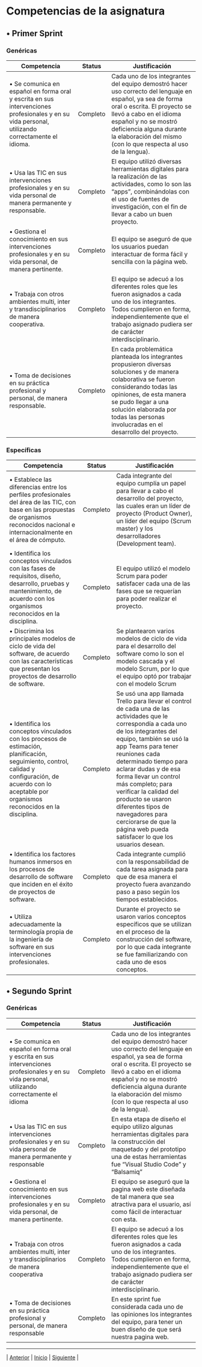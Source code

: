 # Competencias de la asignatura

## • Primer Sprint

### Genéricas 

|Competencia |	Status |	Justificación |
|------------|---------|----------------|
|•	Se comunica en español en forma oral y escrita en sus intervenciones profesionales y en su vida personal, utilizando correctamente el idioma. |	Completo | 	Cada uno de los integrantes del equipo demostró hacer uso correcto del lenguaje en español, ya sea de forma oral o escrita. El proyecto se llevó a cabo en el idioma español y no se mostró deficiencia alguna durante la elaboración del mismo (con lo que respecta al uso de la lengua).|
|•	Usa las TIC en sus intervenciones profesionales y en su vida personal de manera permanente y responsable. |	Completo |	El equipo utilizó diversas herramientas digitales para la realización de las actividades, como lo son las “apps”, combinándolas con el uso de fuentes de investigación, con el fin de llevar a cabo un buen proyecto. |
|•	Gestiona el conocimiento en sus intervenciones profesionales y en su vida personal, de manera pertinente.	| Completo |	El equipo se aseguró de que los usuarios puedan interactuar de forma fácil y sencilla con la página web.|
|•	Trabaja con otros ambientes multi, inter y transdisciplinarios de manera cooperativa. |	Completo	| El equipo se adecuó a los diferentes roles que les fueron asignados a cada uno de los integrantes. Todos cumplieron en forma, independientemente que el trabajo asignado pudiera ser de carácter interdisciplinario. | 
|•	Toma de decisiones en su práctica profesional y personal, de manera responsable. |	Completo	| En cada problemática planteada los integrantes propusieron diversas soluciones y de manera colaborativa se fueron considerando todas las opiniones, de esta manera se pudo llegar a una solución elaborada por todas las personas involucradas en el desarrollo del proyecto. |

### Específicas 

|Competencia |	Status |	Justificación |
|------------|---------|----------------|
|•	Establece las diferencias entre los perfiles profesionales del área de las TIC, con base en las propuestas de organismos reconocidos nacional e internacionalmente en el área de cómputo.	| Completo |	Cada integrante del equipo cumplía un papel para llevar a cabo el desarrollo del proyecto, las cuales eran un líder de proyecto (Product Owner), un líder del equipo (Scrum master) y los desarrolladores (Development team). |
|•	Identifica los conceptos vinculados con las fases de requisitos, diseño, desarrollo, pruebas y mantenimiento, de acuerdo con los organismos reconocidos en la disciplina.	| Completo |	El equipo utilizó el modelo Scrum para poder satisfacer cada una de las fases que se requerían para poder realizar el proyecto.|
|•	Discrimina los principales modelos de ciclo de vida del software, de acuerdo con las características que presentan los proyectos de desarrollo de software. |	Completo	| Se plantearon varios modelos de ciclo de vida para el desarrollo del software como lo son el modelo cascada y el modelo Scrum, por lo que el equipo optó por trabajar con el modelo Scrum |
|•	Identifica los conceptos vinculados con los procesos de estimación, planificación, seguimiento, control, calidad y configuración, de acuerdo con lo aceptable por organismos reconocidos en la disciplina. |	Completo	| Se usó una app llamada Trello para llevar el control de cada una de las actividades que le correspondía a cada uno de los integrantes del equipo, también se usó la app Teams para tener reuniones cada determinado tiempo para aclarar dudas y de esa forma llevar un control más completo; para verificar la calidad del producto se usaron diferentes tipos de navegadores para cerciorarse de que la página web pueda satisfacer lo que los usuarios desean. 
|•	Identifica los factores humanos inmersos en los procesos de desarrollo de software que inciden en el éxito de proyectos de software.	| Completo	| Cada integrante cumplió con la responsabilidad de cada tarea asignada para que de esa manera el proyecto fuera avanzando paso a paso según los tiempos establecidos.  |
|•	Utiliza adecuadamente la terminología propia de la ingeniería de software en sus intervenciones profesionales. |	Completo	| Durante el proyecto se usaron varios conceptos específicos que se utilizan en el proceso de la construcción del software, por lo que cada integrante se fue familiarizando con cada uno de esos conceptos.|

## • Segundo Sprint

### Genéricas 

|Competencia |	Status |	Justificación |
|------------|---------|----------------|
|•	Se comunica en español en forma oral y escrita en sus intervenciones profesionales y en su vida personal, utilizando correctamente el idioma |	Completo |	Cada uno de los integrantes del equipo demostró hacer uso correcto del lenguaje en español, ya sea de forma oral o escrita. El proyecto se llevó a cabo en el idioma español y no se mostró deficiencia alguna durante la elaboración del mismo (con lo que respecta al uso de la lengua).|
|•	Usa las TIC en sus intervenciones profesionales y en su vida personal de manera permanente y responsable |	Completo |	En esta etapa de diseño el equipo utilizo algunas herramientas digitales para la construcción del maquetado y del prototipo una de estas herramientas fue “Visual Studio Code” y “Balsamiq”|
|•	Gestiona el conocimiento en sus intervenciones profesionales y en su vida personal, de manera pertinente.	|Completo|El equipo se aseguró que la pagina web este diseñada de tal manera que sea atractiva para el usuario, así como fácil de interactuar con esta.|
|•	Trabaja con otros ambientes multi, inter y transdisciplinarios de manera cooperativa |	Completo	|El equipo se adecuó a los diferentes roles que les fueron asignados a cada uno de los integrantes. Todos cumplieron en forma, independientemente que el trabajo asignado pudiera ser de carácter interdisciplinario. |
|•	Toma de decisiones en su práctica profesional y personal, de manera responsable |	Completo|	En este sprint fue considerada cada uno de las opiniones los integrantes del equipo, para tener un buen diseño de que será nuestra pagina web.|





















***
| [Anterior](https://github.com/Geovanna-med/Enterate/blob/main/Documentos/Trabajo%20en%20equipo.md "Anterior") 
| [Inicio](https://github.com/Geovanna-med/Enterate "Inicio") 
| [Siguiente](https://github.com/Geovanna-med/Enterate/blob/main/Documentos/Bit%C3%A1cora.md "Siguiente") |
